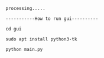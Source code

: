 ~~~~~~~~~~Audit script according to CIS benchmarks~~~~~~
processing.....

-----------How to run gui----------

cd gui

sudo apt install python3-tk

python main.py

